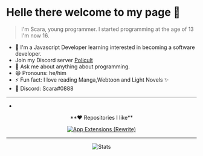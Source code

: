 # Helle there welcome to my page 👋

> I'm Scara, young programmer. I started programming at the age of 13 I'm now 16.

- 🔭 I'm a Javascript Developer learning interested in becoming a software developer. 
- Join my Discord server [Policult](https://discord.gg/B6H5CMN)
- 💬 Ask me about anything about programming.
- 😄 Pronouns: he/him
- ⚡ Fun fact: I love reading Manga,Webtoon and Light Novels ✨
- 💬 Discord: Scara#0888
---
- 
<p align="center">**❤ Repositories I like**</p>
<div>
	<p align="center">
    <a href="https://github.com/Scarasect/pro-map">
			<img src="https://github-readme-stats.vercel.app/api/pin/?username=scarasect&show_icons=true&repo=pro-map&theme="meterial" alt="App Extensions (Rewrite)">
		</a>
	</p>
</div>

---

<div>
	<p align="center">
			<img src="https://github-readme-stats.vercel.app/api?username=Scarasect&show_icons=true&theme="material" alt="Stats">
		</a>
	</p>
</div>
